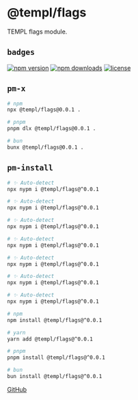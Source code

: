 # @templ/flags

TEMPL flags module.

## `badges`

<!-- automd:badges license provider=shields -->

[![npm version](https://img.shields.io/npm/v/@templ/flags)](https://npmjs.com/package/@templ/flags)
[![npm downloads](https://img.shields.io/npm/dm/@templ/flags)](https://npmjs.com/package/@templ/flags)
[![license](https://img.shields.io/github/license/rjoydip/templ)](https://github.com/rjoydip/templ/blob/main/LICENSE)

<!-- /automd -->

## `pm-x`

<!-- automd:pm-x args=. -->

```sh
# npm
npx @templ/flags@0.0.1 .

# pnpm
pnpm dlx @templ/flags@0.0.1 .

# bun
bunx @templ/flags@0.0.1 .
```

<!-- /automd -->

## `pm-install`

<!-- automd:pm-install -->

```sh
# ✨ Auto-detect
npx nypm i @templ/flags@^0.0.1

# ✨ Auto-detect
npx nypm i @templ/flags@^0.0.1

# ✨ Auto-detect
npx nypm i @templ/flags@^0.0.1

# ✨ Auto-detect
npx nypm i @templ/flags@^0.0.1

# ✨ Auto-detect
npx nypm i @templ/flags@^0.0.1

# ✨ Auto-detect
npx nypm i @templ/flags@^0.0.1

# ✨ Auto-detect
npx nypm i @templ/flags@^0.0.1

# npm
npm install @templ/flags@^0.0.1

# yarn
yarn add @templ/flags@^0.0.1

# pnpm
pnpm install @templ/flags@^0.0.1

# bun
bun install @templ/flags@^0.0.1
```

<!-- /automd -->

[GitHub](https://github.com/rjoydip/templ/tree/main/packages/flags)

